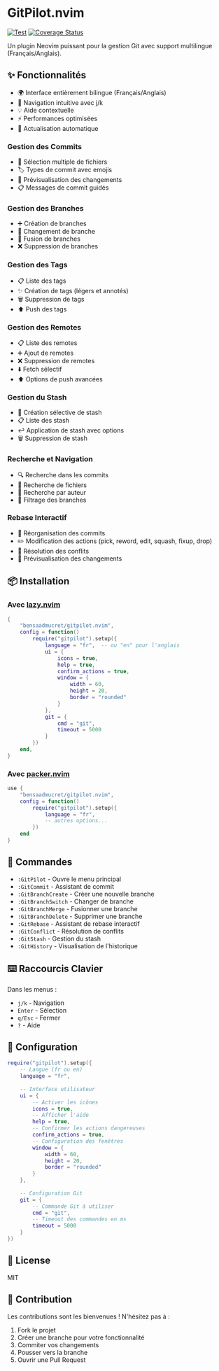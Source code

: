 # GitPilot.nvim

[![Test](https://github.com/bensaadmucret/gitpilot.nvim/actions/workflows/test.yml/badge.svg)](https://github.com/bensaadmucret/gitpilot.nvim/actions/workflows/test.yml)
[![Coverage Status](https://coveralls.io/repos/github/bensaadmucret/gitpilot.nvim/badge.svg?branch=main)](https://coveralls.io/github/bensaadmucret/gitpilot.nvim?branch=main)

Un plugin Neovim puissant pour la gestion Git avec support multilingue (Français/Anglais).

## ✨ Fonctionnalités

- 🌍 Interface entièrement bilingue (Français/Anglais)
- 🎯 Navigation intuitive avec j/k
- 💡 Aide contextuelle
- ⚡ Performances optimisées
- 🔄 Actualisation automatique

### Gestion des Commits
- 📝 Sélection multiple de fichiers
- 🏷️ Types de commit avec emojis
- 👀 Prévisualisation des changements
- 📋 Messages de commit guidés

### Gestion des Branches
- ➕ Création de branches
- 🔄 Changement de branche
- 🔗 Fusion de branches
- ❌ Suppression de branches

### Gestion des Tags
- 📋 Liste des tags
- ✨ Création de tags (légers et annotés)
- 🗑️ Suppression de tags
- ⬆️ Push des tags

### Gestion des Remotes
- 📋 Liste des remotes
- ➕ Ajout de remotes
- ❌ Suppression de remotes
- ⬇️ Fetch sélectif
- ⬆️ Options de push avancées

### Gestion du Stash
- 💾 Création sélective de stash
- 📋 Liste des stash
- ↩️ Application de stash avec options
- 🗑️ Suppression de stash

### Recherche et Navigation
- 🔍 Recherche dans les commits
- 📂 Recherche de fichiers
- 👤 Recherche par auteur
- 🌿 Filtrage des branches

### Rebase Interactif
- 📝 Réorganisation des commits
- ✏️ Modification des actions (pick, reword, edit, squash, fixup, drop)
- 🔄 Résolution des conflits
- 👀 Prévisualisation des changements

## 📦 Installation

### Avec [lazy.nvim](https://github.com/folke/lazy.nvim)
```lua
{
    "bensaadmucret/gitpilot.nvim",
    config = function()
        require("gitpilot").setup({
            language = "fr",  -- ou "en" pour l'anglais
            ui = {
                icons = true,
                help = true,
                confirm_actions = true,
                window = {
                    width = 60,
                    height = 20,
                    border = "rounded"
                }
            },
            git = {
                cmd = "git",
                timeout = 5000
            }
        })
    end,
}
```

### Avec [packer.nvim](https://github.com/wbthomason/packer.nvim)
```lua
use {
    "bensaadmucret/gitpilot.nvim",
    config = function()
        require("gitpilot").setup({
            language = "fr",
            -- autres options...
        })
    end
}
```

## 🚀 Commandes

- `:GitPilot` - Ouvre le menu principal
- `:GitCommit` - Assistant de commit
- `:GitBranchCreate` - Créer une nouvelle branche
- `:GitBranchSwitch` - Changer de branche
- `:GitBranchMerge` - Fusionner une branche
- `:GitBranchDelete` - Supprimer une branche
- `:GitRebase` - Assistant de rebase interactif
- `:GitConflict` - Résolution de conflits
- `:GitStash` - Gestion du stash
- `:GitHistory` - Visualisation de l'historique

## ⌨️ Raccourcis Clavier

Dans les menus :
- `j/k` - Navigation
- `Enter` - Sélection
- `q/Esc` - Fermer
- `?` - Aide

## 🔧 Configuration

```lua
require("gitpilot").setup({
    -- Langue (fr ou en)
    language = "fr",
    
    -- Interface utilisateur
    ui = {
        -- Activer les icônes
        icons = true,
        -- Afficher l'aide
        help = true,
        -- Confirmer les actions dangereuses
        confirm_actions = true,
        -- Configuration des fenêtres
        window = {
            width = 60,
            height = 20,
            border = "rounded"
        }
    },
    
    -- Configuration Git
    git = {
        -- Commande Git à utiliser
        cmd = "git",
        -- Timeout des commandes en ms
        timeout = 5000
    }
})
```

## 📝 License

MIT

## 👥 Contribution

Les contributions sont les bienvenues ! N'hésitez pas à :
1. Fork le projet
2. Créer une branche pour votre fonctionnalité
3. Commiter vos changements
4. Pousser vers la branche
5. Ouvrir une Pull Request
